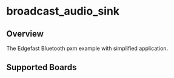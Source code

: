# broadcast_audio_sink

## Overview

The Edgefast Bluetooth pxm example with simplified application.

## Supported Boards
